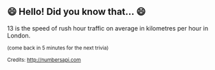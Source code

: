 ## 😄 Hello! Did you know that... 😄
13 is the speed of rush hour traffic on average in kilometres per hour in London.

<sup>(come back in 5 minutes for the next trivia)</sup>


<sup>Credits: http://numbersapi.com</sup>
